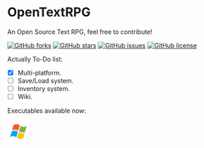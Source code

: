 # OpenTextRPG

An Open Source Text RPG, feel free to contribute!

[![GitHub forks](https://img.shields.io/github/forks/FabioArdis/OpenTextRPG.svg)](https://github.com/FabioArdis/OpenTextRPG/network)
[![GitHub stars](https://img.shields.io/github/stars/FabioArdis/OpenTextRPG.svg)](https://github.com/FabioArdis/OpenTextRPG/stargazers)
[![GitHub issues](https://img.shields.io/github/issues/FabioArdis/OpenTextRPG.svg)](https://github.com/FabioArdis/OpenTextRPG/issues)
[![GitHub license](https://img.shields.io/badge/license-AGPL-blue.svg)](https://raw.githubusercontent.com/FabioArdis/OpenTextRPG/master/LICENSE)

Actually 
To-Do list:
- [x] Multi-platform.
- [ ] Save/Load system.
- [ ] Inventory system.
- [ ] Wiki.

Executables available now:


[![Windows](/images/windows.png)](https://github.com/FabioArdis/OpenTextRPG/releases/download/0.2.0/OpenTextRPG-0.2.0-prerelease.exe)
